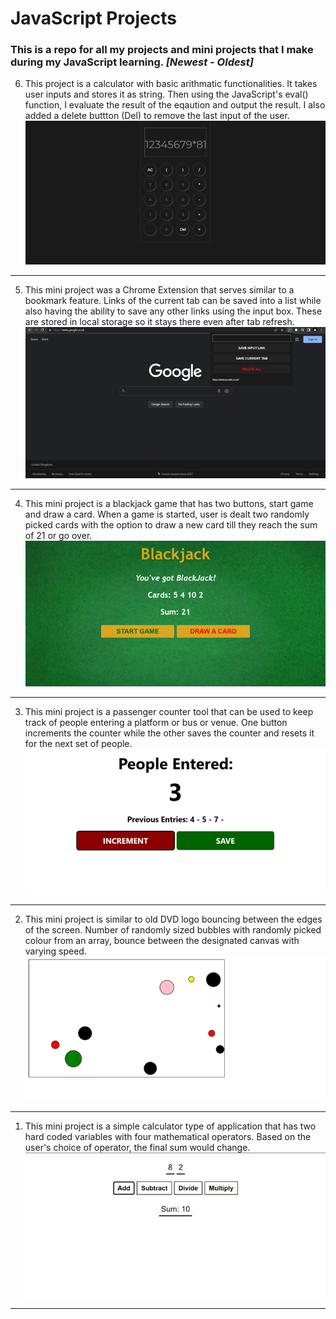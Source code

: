 # JavaScript Projects
### This is a repo for all my projects and mini projects that I make during my JavaScript learning. *[Newest - Oldest]*
6. This project is a calculator with basic arithmatic functionalities. It takes user inputs and stores it as string. Then using the JavaScript's eval() function, I evaluate the result of the eqaution and output the result. I also added a delete buttton (Del) to remove the last input of the user.
  ![](https://github.com/MayuranSundar/Learning-JavaScript/blob/main/Git%20Resources/Calculator.png)

___
5. This mini project was a Chrome Extension that serves similar to a bookmark feature. Links of the current tab can be saved into a list while also having the ability to save any other links using the input box. These are stored in local storage so it stays there even after tab refresh. 
  ![](https://github.com/MayuranSundar/Learning-JavaScript/blob/main/Git%20Resources/Link%20Tracker.png)
___
4. This mini project is a blackjack game that has two buttons, start game and draw a card. When a game is started, user is dealt two randomly picked cards with the option to draw a new card till they reach the sum of 21 or go over.
  ![]( https://github.com/MayuranSundar/Learning-JavaScript/blob/main/Git%20Resources/Blackjack.png)
___
3. This mini project is a passenger counter tool that can be used to keep track of people entering a platform or bus or venue. One button increments the counter while the other saves the counter and resets it for the next set of people. 
  ![]( https://github.com/MayuranSundar/Learning-JavaScript/blob/main/Git%20Resources/PeopleCounter.png)
___
2. This mini project is similar to old DVD logo bouncing between the edges of the screen. Number of randomly sized bubbles with randomly picked colour from an array, bounce between the designated canvas with varying speed. 
  ![]( https://github.com/MayuranSundar/Learning-JavaScript/blob/main/Git%20Resources/MovingBubbles.png)
___
1. This mini project is a simple calculator type of application that has two hard coded variables with four mathematical operators. Based on the user's choice of operator, the final sum would change.
  ![]( https://github.com/MayuranSundar/Learning-JavaScript/blob/main/Git%20Resources/MiniCalculator.png)
___
